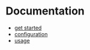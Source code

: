 # Documentation

- [get started](00-get-started.md)
- [configuration](10-configuration.md)
- [usage](usage/README.md)
